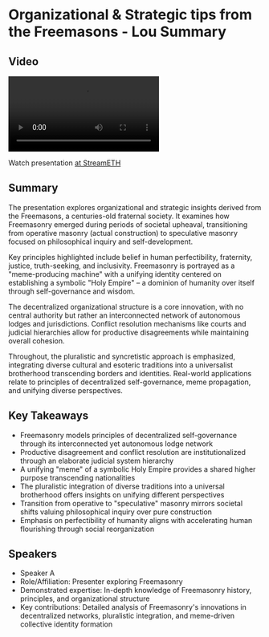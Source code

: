 # Organizational & Strategic tips from the Freemasons - Lou Summary

## Video
<video controls>
<source src="https://vod-cdn.lp-playback.studio/raw/jxf4iblf6wlsyor6526t4tcmtmqa/catalyst-vod-com/hls/7806vxoq9z25r1kz/index.m3u8" type="application/x-mpegURL">
  Your browser does not support the video tag.
</video>

Watch presentation [at StreamETH](https://streameth.org/edge_city/watch?session=6712294050c4a854801024c7)

## Summary
The presentation explores organizational and strategic insights derived from the Freemasons, a centuries-old fraternal society. It examines how Freemasonry emerged during periods of societal upheaval, transitioning from operative masonry (actual construction) to speculative masonry focused on philosophical inquiry and self-development.

Key principles highlighted include belief in human perfectibility, fraternity, justice, truth-seeking, and inclusivity. Freemasonry is portrayed as a "meme-producing machine" with a unifying identity centered on establishing a symbolic "Holy Empire" – a dominion of humanity over itself through self-governance and wisdom.

The decentralized organizational structure is a core innovation, with no central authority but rather an interconnected network of autonomous lodges and jurisdictions. Conflict resolution mechanisms like courts and judicial hierarchies allow for productive disagreements while maintaining overall cohesion.

Throughout, the pluralistic and syncretistic approach is emphasized, integrating diverse cultural and esoteric traditions into a universalist brotherhood transcending borders and identities. Real-world applications relate to principles of decentralized self-governance, meme propagation, and unifying diverse perspectives.

## Key Takeaways
- Freemasonry models principles of decentralized self-governance through its interconnected yet autonomous lodge network
- Productive disagreement and conflict resolution are institutionalized through an elaborate judicial system hierarchy
- A unifying "meme" of a symbolic Holy Empire provides a shared higher purpose transcending nationalities
- The pluralistic integration of diverse traditions into a universal brotherhood offers insights on unifying different perspectives
- Transition from operative to "speculative" masonry mirrors societal shifts valuing philosophical inquiry over pure construction
- Emphasis on perfectibility of humanity aligns with accelerating human flourishing through social reorganization

## Speakers
- Speaker A
- Role/Affiliation: Presenter exploring Freemasonry
- Demonstrated expertise: In-depth knowledge of Freemasonry history, principles, and organizational structure
- Key contributions: Detailed analysis of Freemasonry's innovations in decentralized networks, pluralistic integration, and meme-driven collective identity formation

